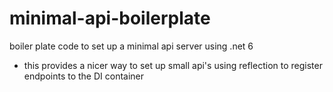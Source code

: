 # minimal-api-boilerplate
boiler plate code to set up a minimal api server using .net 6
- this provides a nicer way to set up small api's using reflection to register endpoints to the DI container
